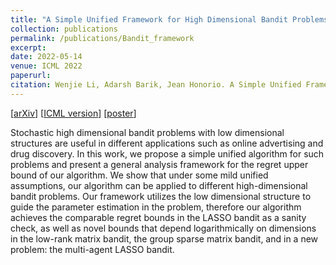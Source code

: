 ```yaml
---
title: "A Simple Unified Framework for High Dimensional Bandit Problems"
collection: publications
permalink: /publications/Bandit_framework
excerpt: 
date: 2022-05-14
venue: ICML 2022
paperurl:
citation: Wenjie Li, Adarsh Barik, Jean Honorio. A Simple Unified Framework for High Dimensional Bandit Problems. Proceedings of the 39th International Conference on Machine Learning. 
---
```

[[arXiv](https://arxiv.org/abs/2102.09626)] [[ICML version](https://icml.cc/Conferences/2022/Schedule?showEvent=16794)] [[poster]()]

Stochastic high dimensional bandit problems with low dimensional structures are useful in different applications such as online advertising and drug discovery. In this work, we propose a simple unified algorithm for such problems and present a general analysis framework for the regret upper bound of our algorithm. We show that under some mild unified assumptions, our algorithm can be applied to different high-dimensional bandit problems. Our framework utilizes the low dimensional structure to guide the parameter estimation in the problem, therefore our algorithm achieves the comparable regret bounds in the LASSO bandit as a sanity check, as well as novel bounds that depend logarithmically on dimensions in the low-rank matrix bandit, the group sparse matrix bandit, and in a new problem: the multi-agent LASSO bandit.